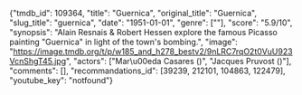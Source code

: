 {"tmdb_id": 109364, "title": "Guernica", "original_title": "Guernica", "slug_title": "guernica", "date": "1951-01-01", "genre": [""], "score": "5.9/10", "synopsis": "Alain Resnais &amp; Robert Hessen explore the famous Picasso painting \"Guernica\" in light of the town's bombing.", "image": "https://image.tmdb.org/t/p/w185_and_h278_bestv2/9nLRC7rqO2t0VuU923VcnShgT45.jpg", "actors": ["Mar\u00eda Casares ()", "Jacques Pruvost ()"], "comments": [], "recommandations_id": [39239, 212101, 104863, 122479], "youtube_key": "notfound"}